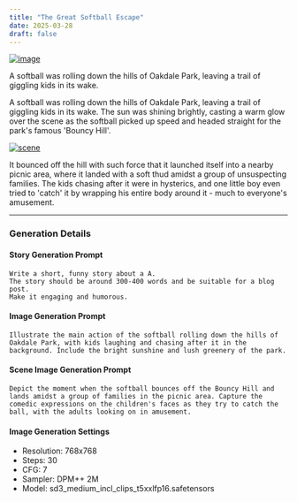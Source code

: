 ```yaml
---
title: "The Great Softball Escape"
date: 2025-03-28
draft: false
---
```



[![image](/images/rolling-ball-142501.png)](2025-03-28-the-great-softball-escape-142537)


A softball was rolling down the hills of Oakdale Park, leaving a trail of giggling kids in its wake.


<!--more-->

A softball was rolling down the hills of Oakdale Park, leaving a trail of giggling kids in its wake. The sun was shining brightly, casting a warm glow over the scene as the softball picked up speed and headed straight for the park's famous 'Bouncy Hill'. 

[![scene](/images/scene-142537.png)](2025-03-28-the-great-softball-escape-142537)

 It bounced off the hill with such force that it launched itself into a nearby picnic area, where it landed with a soft thud amidst a group of unsuspecting families. The kids chasing after it were in hysterics, and one little boy even tried to 'catch' it by wrapping his entire body around it - much to everyone's amusement.

---

### Generation Details

#### Story Generation Prompt
```text
Write a short, funny story about a A. 
The story should be around 300-400 words and be suitable for a blog post. 
Make it engaging and humorous.
```

#### Image Generation Prompt
```text
Illustrate the main action of the softball rolling down the hills of Oakdale Park, with kids laughing and chasing after it in the background. Include the bright sunshine and lush greenery of the park.
```

#### Scene Image Generation Prompt
```text
Depict the moment when the softball bounces off the Bouncy Hill and lands amidst a group of families in the picnic area. Capture the comedic expressions on the children's faces as they try to catch the ball, with the adults looking on in amusement.
```

#### Image Generation Settings
- Resolution: 768x768
- Steps: 30
- CFG: 7
- Sampler: DPM++ 2M
- Model: sd3_medium_incl_clips_t5xxlfp16.safetensors
